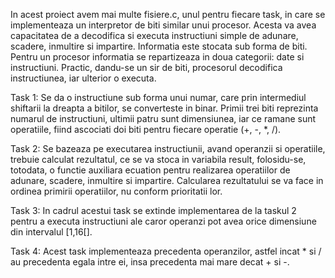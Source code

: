 In acest proiect avem mai multe fisiere.c, unul pentru fiecare task, in care se implementeaza un interpretor de biti similar unui procesor. Acesta va avea capacitatea de a decodifica si executa instructiuni simple de adunare, scadere, inmultire si impartire. 
Informatia este stocata sub forma de biti. Pentru un procesor informatia se repartizeaza in doua categorii: date si instructiuni. Practic, dandu-se un sir de biti, procesorul decodifica instructiunea, iar ulterior o executa.

Task 1:
Se da o instructiune sub forma unui numar, care prin intermediul shiftarii la dreapta a bitilor, se converteste in binar. 
Primii trei biti reprezinta numarul de instructiuni, ultimii patru sunt dimensiunea, iar ce ramane sunt operatiile, fiind ascociati doi biti pentru fiecare operatie (+, -, *, /).

Task 2:
Se bazeaza pe executarea instructiunii, avand operanzii si operatiile, trebuie calculat rezultatul, ce se va stoca in variabila result, folosidu-se, totodata, o functie auxiliara ecuation pentru realizarea operatiilor de adunare, scadere, inmultire si impartire. Calcularea rezultatului se va face in ordinea primirii operatiilor, nu conform prioritatii lor. 

Task 3:
In cadrul acestui task se extinde implementarea de la taskul 2 pentru a executa instructiuni ale caror operanzi pot avea orice dimensiune din intervalul [1,16[]. 

Task 4:
Acest task implementeaza precedenta operanzilor, astfel incat * si / au precedenta egala intre ei, insa precedenta mai mare decat + si -. 
